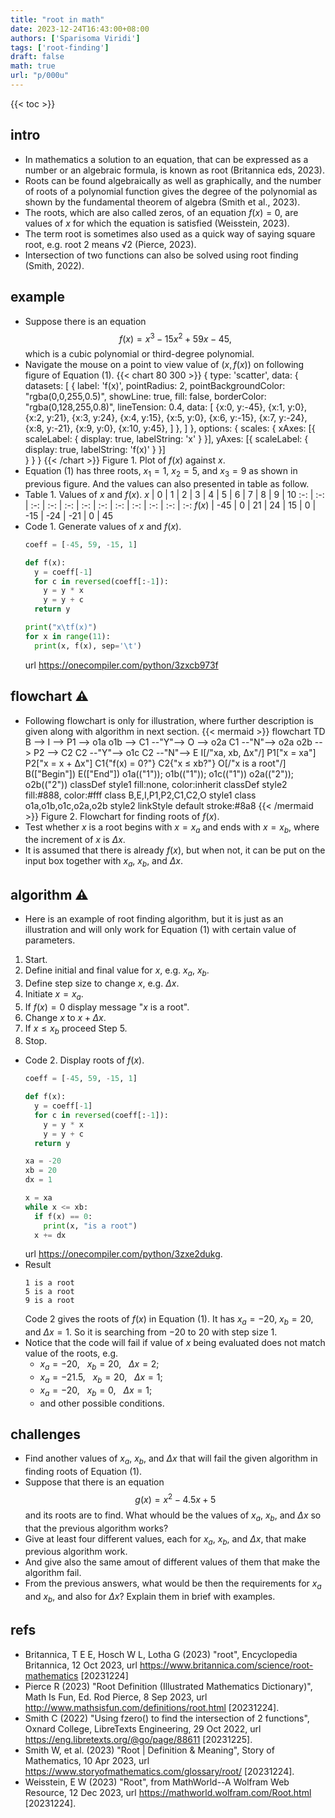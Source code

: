 ```yaml
---
title: "root in math"
date: 2023-12-24T16:43:00+08:00
authors: ['Sparisoma Viridi']
tags: ['root-finding']
draft: false
math: true
url: "p/000u"
---
```

{{< toc >}}


## intro
+ In mathematics a solution to an equation, that can be expressed as a number or an algebraic formula, is known as root (Britannica eds, 2023).
+ Roots can be found algebraically as well as graphically, and the number of roots of a polynomial function gives the degree of the polynomial as shown by the fundamental theorem of algebra (Smith et al., 2023).
+ The roots, which are also called zeros, of an equation $f(x) = 0$, are values of $x$ for which the equation is satisfied (Weisstein, 2023).
+ The term root is sometimes also used as a quick way of saying square root, e.g. root 2 means &Sqrt;2 (Pierce, 2023).
+ Intersection of two functions can also be solved using root finding (Smith, 2022).


## example
+ Suppose there is an equation
$$\tag{1}
f(x) = x^3 - 15x^2 + 59x - 45,
$$
which is a cubic polynomial or third-degree polynomial.
+ Navigate the mouse on a point to view value of $(x, f(x))$ on following figure of Equation (1).
  {{< chart 80 300 >}}
  {
    type: 'scatter',
    data:
    {
      datasets: [
        {
          label: 'f(x)',
          pointRadius: 2,
          pointBackgroundColor: "rgba(0,0,255,0.5)",
          showLine: true,
          fill: false,
          borderColor: "rgba(0,128,255,0.8)",
          lineTension: 0.4,
          data:
          [
{x:0, y:-45},
{x:1, y:0},
{x:2, y:21},
{x:3, y:24},
{x:4, y:15},
{x:5, y:0},
{x:6, y:-15},
{x:7, y:-24},
{x:8, y:-21},
{x:9, y:0},
{x:10, y:45},
          ]
        },
      ]
    },
    options: {
      scales: {
        xAxes: [{
          scaleLabel: {
          display: true,
          labelString: 'x'
          }
        }],
        yAxes: [{
          scaleLabel: {
          display: true,
          labelString: 'f(x)'
          }
        }]    
      }
    }
  }
  {{< /chart >}}
  Figure 1. Plot of $f(x)$ against $x$.
+ Equation (1) has three roots, $x_1 = 1$, $x_2 = 5$, and $x_3 = 9$ as shown in previous figure. And the values can also presented in table as follow.
+ Table 1. Values of $x$ and $f(x)$.
$x$ | 0 | 1 | 2 | 3 | 4 | 5 | 6 | 7 | 8 | 9 | 10
:-: | :-: | :-: | :-: | :-: | :-: | :-: | :-: | :-: | :-: | :-: | :-:
$f(x)$ | -45 | 0 | 21 | 24 | 15 | 0 | -15 | -24 | -21 | 0 | 45
+ Code 1. Generate values of $x$ and $f(x)$.
  ```python
  coeff = [-45, 59, -15, 1]

  def f(x):
    y = coeff[-1]
    for c in reversed(coeff[:-1]):
      y = y * x
      y = y + c
    return y

  print("x\tf(x)")
  for x in range(11):
    print(x, f(x), sep='\t')

  ```
  url https://onecompiler.com/python/3zxcb973f


## flowchart &#9888;
+ Following flowchart is only for illustration, where further description is given along with algorithm in next section.
{{< mermaid >}}
flowchart TD
  B --> I --> P1 --> o1a
  o1b --> C1 --"Y"--> O --> o2a
  C1 --"N"--> o2a
  o2b --> P2 --> C2
  C2 --"Y"--> o1c
  C2 --"N"--> E
  I[/"xa, xb, &Delta;x"/]
  P1["x = xa"]
  P2["x = x + &Delta;x"]
  C1{"f(x) = 0?"}
  C2{"x &le; xb?"}
  O[/"x is a root"/]
  B(["Begin"])
  E(["End"])
  o1a(("1")); o1b(("1")); o1c(("1"))
  o2a(("2")); o2b(("2"))
  classDef style1 fill:none, color:inherit
  classDef style2 fill:#888, color:#fff
  class B,E,I,P1,P2,C1,C2,O style1
  class o1a,o1b,o1c,o2a,o2b style2
  linkStyle default stroke:#8a8
{{< /mermaid >}}
Figure 2. Flowchart for finding roots of $f(x)$.
+ Test whether $x$ is a root begins with $x = x_a$ and ends with  $x = x_b$, where the increment of $x$ is $\Delta x$.
+ It is assumed that there is already $f(x)$, but when not, it can be put on the input box together with $x_a$, $x_b$, and $\Delta x$.


## algorithm &#9888;
+  Here is an example of root finding algorithm, but it is just as an illustration and will only work for Equation (1) with certain value of parameters.
  1. Start.
  2. Define initial and final value for $x$, e.g. $x_a$, $x_b$.
  3. Define step size to change $x$, e.g. $\Delta x$.
  4. Initiate $x = x_a$.
  5. If $f(x) = 0$ display message "$x$ is a root".
  6. Change $x$ to $x + \Delta x$.
  7. If $x \le x_b$ proceed Step 5.
  8. Stop.
+ Code 2. Display roots of $f(x)$.
  ```python
  coeff = [-45, 59, -15, 1]

  def f(x):
    y = coeff[-1]
    for c in reversed(coeff[:-1]):
      y = y * x
      y = y + c
    return y

  xa = -20
  xb = 20
  dx = 1

  x = xa
  while x <= xb:
    if f(x) == 0:
      print(x, "is a root")
    x += dx
  ```
  url https://onecompiler.com/python/3zxe2dukg.
+ Result
  ```
  1 is a root
  5 is a root
  9 is a root
  ```
  Code 2 gives the roots of $f(x)$ in Equation (1). It has $x_a = -20$, $x_b = 20$, and $\Delta x = 1$. So it is searching from $-20$ to $20$ with step size $1$.
+ Notice that the code will fail if value of $x$ being evaluated does not match value of the roots, e.g.
  - $x_a = -20$, &nbsp; $x_b = 20$, &nbsp; $\Delta x = 2$;
  - $x_a = -21.5$, &nbsp; $x_b = 20$, &nbsp; $\Delta x = 1$;
  - $x_a = -20$, &nbsp; $x_b = 0$, &nbsp; $\Delta x = 1$;
  - and other possible conditions.


## challenges
+ Find another values of $x_a$, $x_b$, and $\Delta x$ that will fail the given algorithm in finding roots of Equation (1).
+ Suppose that there is an equation
$$\tag{2}
g(x) = x^2 - 4.5x + 5
$$
and its roots are to find. What whould be the values of $x_a$, $x_b$, and $\Delta x$ so that the previous algorithm works?
+ Give at least four different values, each for $x_a$, $x_b$, and $\Delta x$, that make previous algorithm work.
+ And give also the same amout of different values of them that make the algorithm fail.
+ From the previous answers, what would be then the requirements for $x_a$ and $x_b$, and also for $\Delta x$? Explain them in brief with examples.


## refs
+ Britannica, T E E, Hosch W L, Lotha G (2023) "root", Encyclopedia Britannica, 12 Oct 2023, url https://www.britannica.com/science/root-mathematics [20231224]
+ Pierce R (2023) "Root Definition (Illustrated Mathematics Dictionary)", Math Is Fun, Ed. Rod Pierce, 8 Sep 2023, url http://www.mathsisfun.com/definitions/root.html [20231224].
+ Smith C (2022) "Using fzero() to find the intersection of 2 functions", Oxnard College, LibreTexts Engineering, 29 Oct 2022, url https://eng.libretexts.org/@go/page/88611 [20231225].
+ Smith W, et al. (2023) "Root | Definition & Meaning", Story of Mathematics, 10 Apr 2023, url https://www.storyofmathematics.com/glossary/root/ [20231224].
+ Weisstein, E W (2023) "Root", from MathWorld--A Wolfram Web Resource, 12 Dec 2023, url https://mathworld.wolfram.com/Root.html [20231224].
